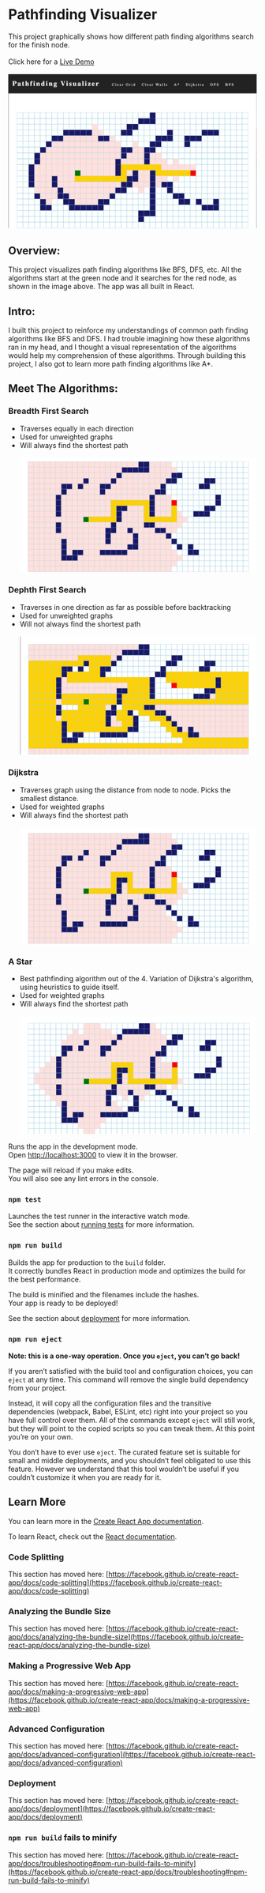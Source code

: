 # Pathfinding Visualizer

This project graphically shows how different path finding algorithms search for the finish node.
<br /><br />
Click here for a [Live Demo](https://tvdao.github.io/pathfindingVisualizer/)
<br /><br />
![Image of App](images/introPicture.png)

## Overview:

This project visualizes path finding algorithms like BFS, DFS, etc. All the algorithms
start at the green node and it searches for the red node, as shown in the image above. 
The app was all built in React.

## Intro:

I built this project to reinforce my understandings of common path finding algorithms like BFS and DFS. I had trouble imagining how these algorithms ran in my head, and I thought a visual representation of the algorithms would help my comprehension of these algorithms. Through building this project, I also got to learn more path finding algorithms like A*. 

## Meet The Algorithms:

### Breadth First Search 
- Traverses equally in each direction
- Used for unweighted graphs
- Will always find the shortest path
<br /><br />
![Image of BFS](images/bfs.png)

### Dephth First Search
- Traverses in one direction as far as possible before backtracking
- Used for unweighted graphs
- Will not always find the shortest path
<br /><br />
![Image of BFS](images/dfs.png)

### Dijkstra
- Traverses graph using the distance from node to node. Picks the smallest distance.
- Used for weighted graphs
- Will always find the shortest path
<br /><br />
![Image of BFS](images/dijkstra.png)

### A Star
- Best pathfinding algorithm out of the 4. Variation of Dijkstra's algorithm, using heuristics to guide itself.
- Used for weighted graphs
- Will always find the shortest path
<br /><br />
![Image of BFS](images/aStar.png)

Runs the app in the development mode.\
Open [http://localhost:3000](http://localhost:3000) to view it in the browser.

The page will reload if you make edits.\
You will also see any lint errors in the console.

### `npm test`

Launches the test runner in the interactive watch mode.\
See the section about [running tests](https://facebook.github.io/create-react-app/docs/running-tests) for more information.

### `npm run build`

Builds the app for production to the `build` folder.\
It correctly bundles React in production mode and optimizes the build for the best performance.

The build is minified and the filenames include the hashes.\
Your app is ready to be deployed!

See the section about [deployment](https://facebook.github.io/create-react-app/docs/deployment) for more information.

### `npm run eject`

**Note: this is a one-way operation. Once you `eject`, you can’t go back!**

If you aren’t satisfied with the build tool and configuration choices, you can `eject` at any time. This command will remove the single build dependency from your project.

Instead, it will copy all the configuration files and the transitive dependencies (webpack, Babel, ESLint, etc) right into your project so you have full control over them. All of the commands except `eject` will still work, but they will point to the copied scripts so you can tweak them. At this point you’re on your own.

You don’t have to ever use `eject`. The curated feature set is suitable for small and middle deployments, and you shouldn’t feel obligated to use this feature. However we understand that this tool wouldn’t be useful if you couldn’t customize it when you are ready for it.

## Learn More

You can learn more in the [Create React App documentation](https://facebook.github.io/create-react-app/docs/getting-started).

To learn React, check out the [React documentation](https://reactjs.org/).

### Code Splitting

This section has moved here: [https://facebook.github.io/create-react-app/docs/code-splitting](https://facebook.github.io/create-react-app/docs/code-splitting)

### Analyzing the Bundle Size

This section has moved here: [https://facebook.github.io/create-react-app/docs/analyzing-the-bundle-size](https://facebook.github.io/create-react-app/docs/analyzing-the-bundle-size)

### Making a Progressive Web App

This section has moved here: [https://facebook.github.io/create-react-app/docs/making-a-progressive-web-app](https://facebook.github.io/create-react-app/docs/making-a-progressive-web-app)

### Advanced Configuration

This section has moved here: [https://facebook.github.io/create-react-app/docs/advanced-configuration](https://facebook.github.io/create-react-app/docs/advanced-configuration)

### Deployment

This section has moved here: [https://facebook.github.io/create-react-app/docs/deployment](https://facebook.github.io/create-react-app/docs/deployment)

### `npm run build` fails to minify

This section has moved here: [https://facebook.github.io/create-react-app/docs/troubleshooting#npm-run-build-fails-to-minify](https://facebook.github.io/create-react-app/docs/troubleshooting#npm-run-build-fails-to-minify)
